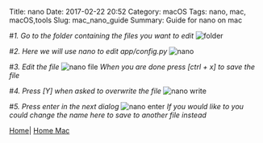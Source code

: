 Title: nano
Date: 2017-02-22 20:52
Category: macOS
Tags: nano, mac, macOS,tools
Slug: mac_nano_guide
Summary: Guide for nano on mac

#*1. Go to the folder containing the files you want to edit*
![folder](/images/mac/nano/folder.png)

#*2. Here we will use nano to edit app/config.py*
![nano](/images/mac/nano/nano.png)

#*3. Edit the file*
![nano file](/images/mac/nano/nano_file.png)
*When you are done press [ctrl + x] to save the file*

#*4. Press [Y] when asked to overwrite the file*
![nano write](/images/mac/nano/nano_write.png)

#*5. Press enter in the next dialog*
![nano enter](/images/mac/nano/nano_name.png)
*If you would like to you could change the name here to save to another file instead*

[Home]({filename}/index.md)|
[Home Mac]({filename}/mac/index.md)
